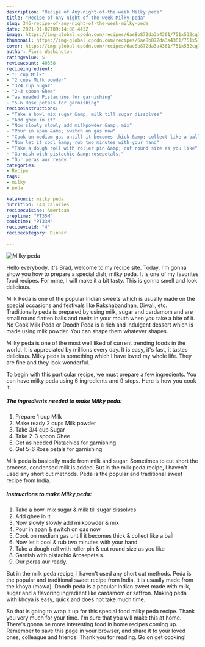 ```yaml
---
description: "Recipe of Any-night-of-the-week Milky peda"
title: "Recipe of Any-night-of-the-week Milky peda"
slug: 346-recipe-of-any-night-of-the-week-milky-peda
date: 2021-01-07T09:14:08.443Z
image: https://img-global.cpcdn.com/recipes/6ae8b872da3a4361/751x532cq70/milky-peda-recipe-main-photo.jpg
thumbnail: https://img-global.cpcdn.com/recipes/6ae8b872da3a4361/751x532cq70/milky-peda-recipe-main-photo.jpg
cover: https://img-global.cpcdn.com/recipes/6ae8b872da3a4361/751x532cq70/milky-peda-recipe-main-photo.jpg
author: Flora Washington
ratingvalue: 5
reviewcount: 40558
recipeingredient:
- "1 cup Milk"
- "2 cups Milk powder"
- "3/4 cup Sugar"
- "2-3 spoon Ghee"
- "as needed Pistachios for garnishing"
- "5-6 Rose petals for garnishing"
recipeinstructions:
- "Take a bowl mix sugar &amp; milk till sugar dissolves"
- "Add ghee in it"
- "Now slowly slowly add milkpowder &amp; mix"
- "Pour in apan &amp; switch on gas now"
- "Cook on medium gas untill it becomes thick &amp; collect like a baĺl"
- "Now let it cool &amp; rub two minutes with your hand"
- "Take a dough roll with roller pin &amp; cut round size as you like"
- "Garnish with pistachio &amp;rosepetals."
- "Our peras aur ready."
categories:
- Recipe
tags:
- milky
- peda

katakunci: milky peda 
nutrition: 143 calories
recipecuisine: American
preptime: "PT35M"
cooktime: "PT33M"
recipeyield: "4"
recipecategory: Dinner

---
```



![Milky peda](https://img-global.cpcdn.com/recipes/6ae8b872da3a4361/751x532cq70/milky-peda-recipe-main-photo.jpg)

Hello everybody, it's Brad, welcome to my recipe site. Today, I'm gonna show you how to prepare a special dish, milky peda. It is one of my favorites food recipes. For mine, I will make it a bit tasty. This is gonna smell and look delicious.

Milk Peda is one of the popular Indian sweets which is usually made on the special occasions and festivals like Rakshabandhan, Diwali, etc. Traditionally peda is prepared by using milk, sugar and cardamom and are small round flatten balls and melts in your mouth when you take a bite of it. No Cook Milk Peda or Doodh Peda is a rich and indulgent dessert which is made using milk powder. You can shape them whatever shapes.

Milky peda is one of the most well liked of current trending foods in the world. It is appreciated by millions every day. It is easy, it's fast, it tastes delicious. Milky peda is something which I have loved my whole life. They are fine and they look wonderful.


To begin with this particular recipe, we must prepare a few ingredients. You can have milky peda using 6 ingredients and 9 steps. Here is how you cook it.

<!--inarticleads1-->

##### The ingredients needed to make Milky peda:

1. Prepare 1 cup Milk
1. Make ready 2 cups Milk powder
1. Take 3/4 cup Sugar
1. Take 2-3 spoon Ghee
1. Get as needed Pistachios for garnishing
1. Get 5-6 Rose petals for garnishing


Milk peda is basically made from milk and sugar. Sometimes to cut short the process, condensed milk is added. But in the milk peda recipe, I haven&#39;t used any short cut methods. Peda is the popular and traditional sweet recipe from India. 

<!--inarticleads2-->

##### Instructions to make Milky peda:

1. Take a bowl mix sugar &amp; milk till sugar dissolves
1. Add ghee in it
1. Now slowly slowly add milkpowder &amp; mix
1. Pour in apan &amp; switch on gas now
1. Cook on medium gas untill it becomes thick &amp; collect like a baĺl
1. Now let it cool &amp; rub two minutes with your hand
1. Take a dough roll with roller pin &amp; cut round size as you like
1. Garnish with pistachio &amp;rosepetals.
1. Our peras aur ready.


But in the milk peda recipe, I haven&#39;t used any short cut methods. Peda is the popular and traditional sweet recipe from India. It is usually made from the khoya (mawa). Doodh peda is a popular Indian sweet made with milk, sugar and a flavoring ingredient like cardamom or saffron. Making peda with khoya is easy, quick and does not take much time. 

So that is going to wrap it up for this special food milky peda recipe. Thank you very much for your time. I'm sure that you will make this at home. There's gonna be more interesting food in home recipes coming up. Remember to save this page in your browser, and share it to your loved ones, colleague and friends. Thank you for reading. Go on get cooking!
